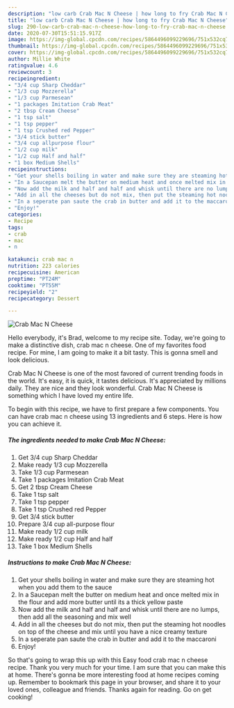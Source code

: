 ```yaml
---
description: "low carb Crab Mac N Cheese | how long to fry Crab Mac N Cheese"
title: "low carb Crab Mac N Cheese | how long to fry Crab Mac N Cheese"
slug: 290-low-carb-crab-mac-n-cheese-how-long-to-fry-crab-mac-n-cheese
date: 2020-07-30T15:51:15.917Z
image: https://img-global.cpcdn.com/recipes/5864496099229696/751x532cq70/crab-mac-n-cheese-recipe-main-photo.jpg
thumbnail: https://img-global.cpcdn.com/recipes/5864496099229696/751x532cq70/crab-mac-n-cheese-recipe-main-photo.jpg
cover: https://img-global.cpcdn.com/recipes/5864496099229696/751x532cq70/crab-mac-n-cheese-recipe-main-photo.jpg
author: Millie White
ratingvalue: 4.6
reviewcount: 3
recipeingredient:
- "3/4 cup Sharp Cheddar"
- "1/3 cup Mozzerella"
- "1/3 cup Parmesean"
- "1 packages Imitation Crab Meat"
- "2 tbsp Cream Cheese"
- "1 tsp salt"
- "1 tsp pepper"
- "1 tsp Crushed red Pepper"
- "3/4 stick butter"
- "3/4 cup allpurpose flour"
- "1/2 cup milk"
- "1/2 cup Half and half"
- "1 box Medium Shells"
recipeinstructions:
- "Get your shells boiling in water and make sure they are steaming hot when you add them to the sauce"
- "In a Saucepan melt the butter on medium heat and once melted mix in the flour and add more butter until its a thick yellow paste"
- "Now add the milk and half and half and whisk until there are no lumps, then add all the seasoning and mix well"
- "Add in all the cheeses but do not mix, then put the steaming hot noodles on top of the cheese and mix until you have a nice creamy texture"
- "In a seperate pan saute the crab in butter and add it to the maccaroni"
- "Enjoy!"
categories:
- Recipe
tags:
- crab
- mac
- n

katakunci: crab mac n 
nutrition: 223 calories
recipecuisine: American
preptime: "PT24M"
cooktime: "PT55M"
recipeyield: "2"
recipecategory: Dessert

---
```



![Crab Mac N Cheese](https://img-global.cpcdn.com/recipes/5864496099229696/751x532cq70/crab-mac-n-cheese-recipe-main-photo.jpg)

Hello everybody, it's Brad, welcome to my recipe site. Today, we're going to make a distinctive dish, crab mac n cheese. One of my favorites food recipe. For mine, I am going to make it a bit tasty. This is gonna smell and look delicious.

Crab Mac N Cheese is one of the most favored of current trending foods in the world. It's easy, it is quick, it tastes delicious. It's appreciated by millions daily. They are nice and they look wonderful. Crab Mac N Cheese is something which I have loved my entire life.




To begin with this recipe, we have to first prepare a few components. You can have crab mac n cheese using 13 ingredients and 6 steps. Here is how you can achieve it.

<!--inarticleads1-->

##### The ingredients needed to make Crab Mac N Cheese:

1. Get 3/4 cup Sharp Cheddar
1. Make ready 1/3 cup Mozzerella
1. Take 1/3 cup Parmesean
1. Take 1 packages Imitation Crab Meat
1. Get 2 tbsp Cream Cheese
1. Take 1 tsp salt
1. Take 1 tsp pepper
1. Take 1 tsp Crushed red Pepper
1. Get 3/4 stick butter
1. Prepare 3/4 cup all-purpose flour
1. Make ready 1/2 cup milk
1. Make ready 1/2 cup Half and half
1. Take 1 box Medium Shells




<!--inarticleads2-->

##### Instructions to make Crab Mac N Cheese:

1. Get your shells boiling in water and make sure they are steaming hot when you add them to the sauce
1. In a Saucepan melt the butter on medium heat and once melted mix in the flour and add more butter until its a thick yellow paste
1. Now add the milk and half and half and whisk until there are no lumps, then add all the seasoning and mix well
1. Add in all the cheeses but do not mix, then put the steaming hot noodles on top of the cheese and mix until you have a nice creamy texture
1. In a seperate pan saute the crab in butter and add it to the maccaroni
1. Enjoy!




So that's going to wrap this up with this Easy food crab mac n cheese recipe. Thank you very much for your time. I am sure that you can make this at home. There's gonna be more interesting food at home recipes coming up. Remember to bookmark this page in your browser, and share it to your loved ones, colleague and friends. Thanks again for reading. Go on get cooking!
